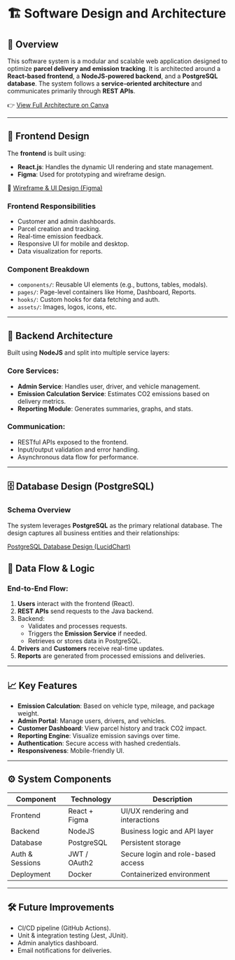 # 🏗️ Software Design and Architecture

## 📌 Overview

This software system is a modular and scalable web application designed to optimize **parcel delivery and emission tracking**. It is architected around a **React-based frontend**, a **NodeJS-powered backend**, and a **PostgreSQL database**. The system follows a **service-oriented architecture** and communicates primarily through **REST APIs**.

👉 [View Full Architecture on Canva](https://www.canva.com/design/DAF2_XFD4xs/cDNRK073cZ9Brg_7a3qeXw/edit?ui=eyJEIjp7IlAiOnsiQiI6ZmFsc2V9fX0)

---

## 🎨 Frontend Design

The **frontend** is built using:
- **React.js**: Handles the dynamic UI rendering and state management.
- **Figma**: Used for prototyping and wireframe design.

📎 [Wireframe & UI Design (Figma)](https://www.figma.com/design/YdHhIYwsTxBTRNlbtngNef/Advance-web-development?node-id=0-1&p=f&t=A9cdYgSSEfD07XA6-0)

### Frontend Responsibilities
- Customer and admin dashboards.
- Parcel creation and tracking.
- Real-time emission feedback.
- Responsive UI for mobile and desktop.
- Data visualization for reports.

### Component Breakdown
- `components/`: Reusable UI elements (e.g., buttons, tables, modals).
- `pages/`: Page-level containers like Home, Dashboard, Reports.
- `hooks/`: Custom hooks for data fetching and auth.
- `assets/`: Images, logos, icons, etc.

---

## 🔧 Backend Architecture

Built using **NodeJS** and split into multiple service layers:

### Core Services:
- **Admin Service**: Handles user, driver, and vehicle management.
- **Emission Calculation Service**: Estimates CO2 emissions based on delivery metrics.
- **Reporting Module**: Generates summaries, graphs, and stats.

### Communication:
- RESTful APIs exposed to the frontend.
- Input/output validation and error handling.
- Asynchronous data flow for performance.

---

## 🗄️ Database Design (PostgreSQL)

### Schema Overview
The system leverages **PostgreSQL** as the primary relational database. The design captures all business entities and their relationships:

[PostgreSQL Database Design (LucidChart)](https://lucid.app/lucidchart/2dbe3929-ff5a-4bf3-98f6-20bfeeaad669/edit?viewport_loc=-8346%2C-1490%2C12563%2C5471%2C0_0&invitationId=inv_16058e36-491f-4111-b8e0-9e3c4833ac30)

## 🔁 Data Flow & Logic

### End-to-End Flow:
1. **Users** interact with the frontend (React).
2. **REST APIs** send requests to the Java backend.
3. Backend:
   - Validates and processes requests.
   - Triggers the **Emission Service** if needed.
   - Retrieves or stores data in PostgreSQL.
4. **Drivers** and **Customers** receive real-time updates.
5. **Reports** are generated from processed emissions and deliveries.

---

## 📈 Key Features

- **Emission Calculation**: Based on vehicle type, mileage, and package weight.
- **Admin Portal**: Manage users, drivers, and vehicles.
- **Customer Dashboard**: View parcel history and track CO2 impact.
- **Reporting Engine**: Visualize emission savings over time.
- **Authentication**: Secure access with hashed credentials.
- **Responsiveness**: Mobile-friendly UI.

---

## ⚙️ System Components

| Component      | Technology     | Description                          |
|----------------|----------------|--------------------------------------|
| Frontend       | React + Figma  | UI/UX rendering and interactions     |
| Backend        | NodeJS         | Business logic and API layer         |
| Database       | PostgreSQL     | Persistent storage                   |
| Auth & Sessions| JWT / OAuth2   | Secure login and role-based access   |
| Deployment     | Docker         | Containerized environment            |

---

## 🛠️ Future Improvements

- CI/CD pipeline (GitHub Actions).
- Unit & integration testing (Jest, JUnit).
- Admin analytics dashboard.
- Email notifications for deliveries.

